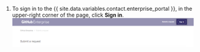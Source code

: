 1. To sign in to the {{ site.data.variables.contact.enterprise_portal }}, in the upper-right corner of the page, click **Sign in**.
    ![Sign in to {{ site.data.variables.contact.enterprise_portal }}](/assets/images/enterprise/support/sign-in-support-portal.png)
